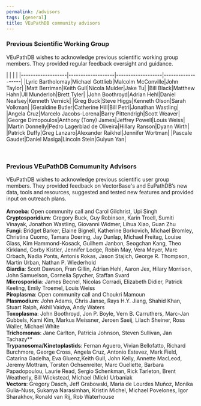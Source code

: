 ```yaml
---
permalink: /advisors
tags: [general]
title: VEuPathDB community advisors
---
```

<div class="static-content" markdown="1">

<h3>Previous Scientific Working Group</h3>
VEuPathDB wishes to acknowledge previous scientific working group members. They provided regular feedback oversight and guidance.<br>

| | | |
|-------------------|-------------------|-------------------|-------------------|
|Lyric Bartholomay|Michael Gottlieb|Malcolm McConville|John Taylor|
|Matt Berriman|Keith Gull|Nicola Mulder|Jake Tu|
|Bill Black|Matthew Hahn|Ull Munderloh|Brett Tyler|
|John Boothroyd|Adrian Hehl|Daniel Neafsey|Kenneth Vernick|
|Greg Buck|Steve Higgs|Kenneth Olson|Sarah Volkman|
|Geraldine Butler|Catherine Hill|Bill Petri|Jonathan Wastling|
|Angela Cruz|Marcelo Jacobs-Lorena|Barry Pittendrigh|Scott Weaver|
|George Dimopoulos|Anthony (Tony) James|Jeffrey Powell|Louis Weiss|
|Martin Donnelly|Pedro Lagerblad de Oliveira|Hillary Ranson|Dyann Wirth|
|Patrick Duffy|Greg Lanzaro|Alexander Raikhel|Jennifer Wortman|
|Pascale Gaudet|Daniel Masiga|Lincoln Stein|Guiyun Yan|


<br>

<h3>Previous VEuPathDB Comumunity Advisors</h3>

VEuPathDB wishes to acknowledge previous scientific user group members. They provided feedback on VectorBase's and EuPathDB’s new data, tools and resources, suggested and tested new features and provided input on outreach plans.  <br><br>
<b>Amoeba</b>: Open community call and Carol Gilchrist, Upi Singh<br>
<b>Cryptosporidium</b>: Gregory Buck, Guy Robinson, Karin Troell, Sumiti Vinayak, Jonathon Wastling, Giovanni Widmer, Lihua Xiao, Guan Zhu<br>
<b>Fungi</b>: Bridget Barker, Elaine Bignell, Katherine Borkovich, Michael Bromley, Christina Cuomo, Tamara Doering, Jay Dunlap, Michael Freitag, Louise Glass, Kim Hammond-Kosack, Guilhem Janbon, Seogchan Kang, Theo Kirkland, Corby Kistler, Jennifer Lodge, Robin May, Vera Meyer, Marc Orbach, Nadia Ponts, Antonis Rokas, Jason Stajich, George R. Thompson, Martin Urban, Nathan P. Wiederhold<br>
<b>Giardia</b>: Scott Dawson, Fran Gillin, Adrian Hehl, Aaron Jex, Hilary Morrison, John Samuelson, Cornelia Spycher, Staffan Svard <br>
<b>Microsporidia</b>: James Becnel, Nicolas Corradi, Elizabeth Didier,  Patrick Keeling, Emily Troemel, Louis Weiss<br>
<b>Piroplasma</b>: Open community call and Choukri Mamoun<br>
<b>Plasmodium</b>: John Adams, Chris Janse, Rays H.Y. Jiang, Shahid Khan, Stuart Ralph, Akhil Vaidya, Andy Waters<br>
<b>Toxoplasma</b>: John Boothroyd, Jon P. Boyle, Vern B. Carruthers, Marc-Jan Gubbels, Kami Kim, 
Markus Meissner, Jeroen Saeij, Lilach Sheiner, Ross Waller, Michael White<br>
<b>Trichomonas</b>: Jane Carlton, Patricia Johnson, Steven Sullivan, Jan Tachazy**<br>
<b>Trypanosoma/Kinetoplastids</b>: Fernan Aguero, Vivian Bellofatto, Richard Burchmore, George Cross, Angela Cruz, Antonio Estevez, Mark Field, Catarina Gadelha, Eva Gluenz,Keith Gull, John Kelly, Annette MacLeod, Jeremy Mottram, Torsten Ochsenreiter, Marc Ouellette, Barbara Papadopoulou, Laurie Read, Sergio Schenkman, Rick Tarleton, Brent Weatherly, Bill Wickstead, Michael (Mick) Urbaniak <br>
<b>Vectors</b>: Gregory Dasch, Jeff Grabowski, María de Lourdes Muñoz, Monika Gulia-Nuss, Sukanya Narasimhan, Kristin Michel, Michael Povelones, Igor Sharakhov, Ronald van Rij, Rob Waterhouse


</div>
